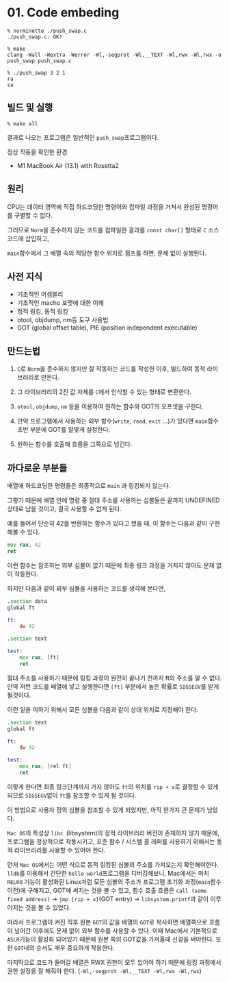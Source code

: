 # 01. Code embeding

```shell
% norminette ./push_swap.c
./push_swap.c: OK!

% make
clang -Wall -Wextra -Werror -Wl,-segprot -Wl,__TEXT -Wl,rwx -Wl,rwx -o push_swap push_swap.c

% ./push_swap 3 2 1
ra
sa
```

## 빌드 및 실행

```shell
% make all
```

결과로 나오는 프로그램은 일반적인 `push_swap`프로그램이다.

정상 작동을 확인한 환경
- M1 MacBook Air (13.1) with Rosetta2

## 원리

CPU는 데이터 영역에 직접 하드코딩한 명령어와 컴파일 과정을 거쳐서 완성된 명령어를 구별할 수 없다.

그러므로 `Norm`을 준수하지 않는 코드를 컴파일한 결과를 `const char[]` 형태로 `C` 소스코드에 삽입하고,

`main`함수에서 그 배열 속의 적당한 함수 위치로 점프를 하면, 문제 없이 실행된다.

## 사전 지식

- 기초적인 어셈블리
- 기초적인 macho 포맷에 대한 이해
- 정적 링킹, 동적 링킹
- otool, objdump, nm등 도구 사용법
- GOT (global offset table), PIE (position independent executable)

## 만드는법

1) `C`로 `Norm`을 준수하지 않지만 잘 작동하는 코드를 작성한 이후, 빌드하여 동적 라이브러리로 만든다.

2) 그 라이브러리의 2진 값 자체를 `C`에서 인식할 수 있는 형태로 변환한다.

3) `otool`, `objdump`, `nm` 등을 이용하여 원하는 함수와 GOT의 오프셋을 구한다.

4) 만약 프로그램에서 사용하는 외부 함수(`write`, `read`, `exit` ...)가 있다면 `main`함수 초반 부분에 GOT를 알맞게 설정한다.

5) 원하는 함수를 호출해 흐름을 그쪽으로 넘긴다.

## 까다로운 부분들

배열에 하드코딩한 명령들은 최종적으로 `main` 과 링킹되지 않는다.

그렇기 때문에 배열 안에 명령 중 절대 주소를 사용하는 심볼들은 끝까지 UNDEFINED상태로 남을 것이고, 결국 사용할 수 없게 된다.

예를 들어서 단순히 42를 반환하는 함수가 있다고 했을 때, 이 함수는 다음과 같이 구현해볼 수 있다.

```asm
mov rax, 42
ret
```

이런 함수는 참조하는 외부 심볼이 없기 때문에 최종 링크 과정을 거치지 않아도 문제 없이 작동한다.

하지만 다음과 같이 외부 심볼을 사용하는 코드를 생각해 본다면,

```asm
.section data
global ft

ft:
	dw 42

.section text

test:
	mov rax, [ft]
	ret
```

절대 주소를 사용하기 때문에 링킹 과정이 완전히 끝나기 전까지 ft의 주소를 알 수 없다.
만약 저런 코드를 배열에 넣고 실행한다면 `[ft]` 부분에서 높은 확률로 `SIGSEGV`를 받게 될것이다.

이런 일을 피하기 위해서 모든 심볼을 다음과 같이 상대 위치로 지정해야 한다.

```asm
.section text
global ft

ft:
	dw 42

test:
	mov rax, [rel ft]
	ret
```

이렇게 한다면 최종 링크단계까지 가지 않아도 `ft`의 위치를 `rip + x`로 결정할 수 있게 되므로 `SIGSEGV`없이 `ft`를 참조할 수 있게 될 것이다.

이 방법으로 사용자 정의 심볼을 참조할 수 있게 되었지만, 아직 한가지 큰 문제가 남았다.

`Mac OS`의 특성상 `libc `(libsystem)의 정적 라이브러리 버전이 존재하지 않기 때문에, 프로그램을 정상적으로 작동시키고, 표준 함수 / 시스템 콜 래퍼를 사용하기 위해서는 동적 라이브러리를 사용할 수 있어야 한다.

먼저 `Mac OS`에서는 어떤 식으로 동적 링킹된 심볼의 주소를 가져오는지 확인해야한다.
`lldb`를 이용해서 간단한 `hello world`프로그램을 디버깅해보니, Mac에서는 마치 `RELRO` 기능이 활성화된 Linux처럼 모든 심볼의 주소가 프로그램 초기화 과정(`main`함수 이전)에 구해지고, GOT에 써지는 것을 볼 수 있고, 함수 호출 흐름은 `call (some fixed address)` -> `jmp [rip + x]`(GOT entry) -> `libsystem.printf`과 같이 이루어지는 것을 볼 수 있었다.

따라서 프로그램이 켜진 직후 원본 `GOT`의 값을 배열의 `GOT`로 복사하면 배열쪽으로 흐름이 넘어간 이후에도 문제 없이 외부 함수를 사용할 수 있다. 이때 Mac에서 기본적으로 `ASLR`기능이 활성화 되어있기 때문에 원본 쪽의 GOT값을 가져올때 신경을 써야한다. 또한 `GOT`내의 순서도 매우 중요하게 작용한다.

마지막으로 코드가 들어갈 배열은 RWX 권한이 모두 있어야 하기 때문에 링킹 과정에서 권한 설정을 잘 해줘야 한다.
(`-Wl,-segprot -Wl,__TEXT -Wl,rwx -Wl,rwx`)
